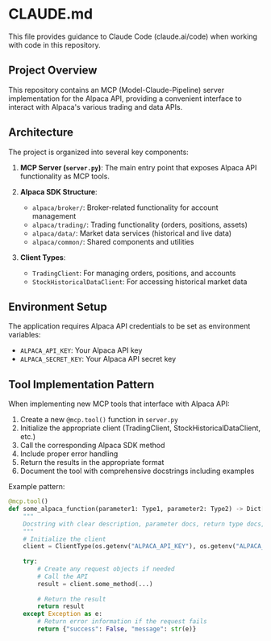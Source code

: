# CLAUDE.md

This file provides guidance to Claude Code (claude.ai/code) when working with code in this repository.

## Project Overview
This repository contains an MCP (Model-Claude-Pipeline) server implementation for the Alpaca API, providing a convenient interface to interact with Alpaca's various trading and data APIs.

## Architecture

The project is organized into several key components:

1. **MCP Server (`server.py`)**: The main entry point that exposes Alpaca API functionality as MCP tools.

2. **Alpaca SDK Structure**:
   - `alpaca/broker/`: Broker-related functionality for account management
   - `alpaca/trading/`: Trading functionality (orders, positions, assets)
   - `alpaca/data/`: Market data services (historical and live data)
   - `alpaca/common/`: Shared components and utilities

3. **Client Types**:
   - `TradingClient`: For managing orders, positions, and accounts
   - `StockHistoricalDataClient`: For accessing historical market data

## Environment Setup

The application requires Alpaca API credentials to be set as environment variables:
- `ALPACA_API_KEY`: Your Alpaca API key
- `ALPACA_SECRET_KEY`: Your Alpaca API secret key

## Tool Implementation Pattern

When implementing new MCP tools that interface with Alpaca API:

1. Create a new `@mcp.tool()` function in `server.py`
2. Initialize the appropriate client (TradingClient, StockHistoricalDataClient, etc.)
3. Call the corresponding Alpaca SDK method
4. Include proper error handling
5. Return the results in the appropriate format
6. Document the tool with comprehensive docstrings including examples

Example pattern:
```python
@mcp.tool()
def some_alpaca_function(parameter1: Type1, parameter2: Type2) -> Dict[str, Any]:
    """
    Docstring with clear description, parameter docs, return type docs, and usage examples
    """
    # Initialize the client
    client = ClientType(os.getenv("ALPACA_API_KEY"), os.getenv("ALPACA_SECRET_KEY"), paper=True)
    
    try:
        # Create any request objects if needed
        # Call the API
        result = client.some_method(...)
        
        # Return the result
        return result
    except Exception as e:
        # Return error information if the request fails
        return {"success": False, "message": str(e)}
```